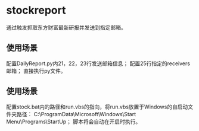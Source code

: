 # stockreport
通过触发抓取东方财富最新研报并发送到指定邮箱。

## 使用场景
配置DailyReport.py内21，22，23行发送邮箱信息；
配置25行指定的receivers邮箱；
直接执行py文件。

## 使用场景
配置stock.bat内的路径和run.vbs的指向，将run.vbs放置于Windows的自启动文件夹路径：
C:\ProgramData\Microsoft\Windows\Start Menu\Programs\StartUp；
脚本将会自动在开启时执行。
